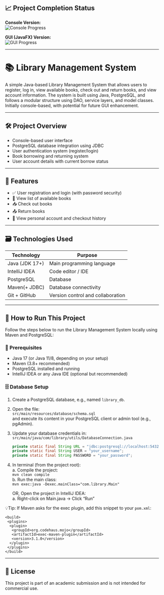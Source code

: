 ## 📈 Project Completion Status

**Console Version:**  
![Console Progress](https://progress-bar.dev/85/?title=console&width=300)

**GUI (JavaFX) Version:**  
![GUI Progress](https://progress-bar.dev/40/?title=gui&width=300)

---

# 📚 Library Management System

A simple Java-based Library Management System that allows users to register, log in, view available books, check out and return books, and view account information. The system is built using Java, PostgreSQL, and follows a modular structure using DAO, service layers, and model classes. Initially console-based, with potential for future GUI enhancement.

---

## 🛠 Project Overview

- Console-based user interface  
- PostgreSQL database integration using JDBC  
- User authentication system (register/login)  
- Book borrowing and returning system  
- User account details with current borrow status  

---

## 🧾 Features

- ✅ User registration and login (with password security)
- 📖 View list of available books
- 📥 Check out books
- 📤 Return books
- 👤 View personal account and checkout history

---

## 🗃 Technologies Used

| Technology       | Purpose                           |
|------------------|-----------------------------------|
| Java (JDK 17+)   | Main programming language         |
| IntelliJ IDEA    | Code editor / IDE                 |
| PostgreSQL       | Database                          |
| Maven(+ JDBC)    | Database connectivity             |
| Git + GitHub     | Version control and collaboration |

---
## 🚀 How to Run This Project

Follow the steps below to run the Library Management System locally using Maven and PostgreSQL:

### 🧰 Prerequisites

- Java 17 (or Java 11/8, depending on your setup)
- Maven (3.8+ recommended)
- PostgreSQL installed and running
- IntelliJ IDEA or any Java IDE (optional but recommended)

### 🗄️ Database Setup

1. Create a PostgreSQL database, e.g., named `library_db`.
2. Open the file:  
   `src/main/resources/database/schema.sql`  
   and execute its content in your PostgreSQL client or admin tool (e.g., pgAdmin).
3. Update your database credentials in:  
   `src/main/java/com/library/utils/DatabaseConnection.java`

   ```java
   private static final String URL = "jdbc:postgresql://localhost:5432/library_db";
   private static final String USER = "your_username";
   private static final String PASSWORD = "your_password";

4. In terminal (from the project root):  
   a. Compile the project:  
   ```mvn clean compile```  
   b. Run the main class:  
   ```mvn exec:java -Dexec.mainClass="com.library.Main"```  
 
   OR, Open the project in IntelliJ IDEA:  
   a. Right-click on Main.java → Click “Run”  

  💡Tip: If Maven asks for the exec plugin, add this snippet to your `pom.xml`:
    
    <build>
     <plugins>
      <plugin>
       <groupId>org.codehaus.mojo</groupId>
       <artifactId>exec-maven-plugin</artifactId>
       <version>3.1.0</version>
      </plugin>
     </plugins>
    </build>

---
    
 ## 📄 License
 This project is part of an academic submission and is not intended for commercial use.
